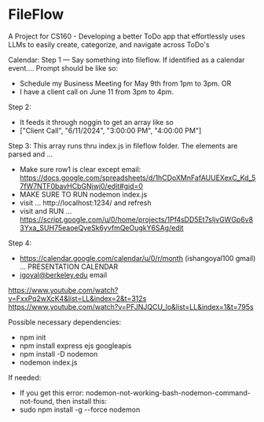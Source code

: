 # FileFlow
A Project for CS160 - Developing a better ToDo app that effortlessly uses LLMs to easily create, categorize, and navigate across ToDo's




Calendar:
Step 1 — Say something into fileflow. If identified as a calendar event....
Prompt should be like so: 
- Schedule my Business Meeting for May 9th from 1pm to 3pm. OR
- I have a client call on June 11 from 3pm to 4pm.

Step 2:
- It feeds it through noggin to get an array like so
- ["Client Call", "6/11/2024", "3:00:00 PM", "4:00:00 PM"]

Step 3:
This array runs thru index.js in fileflow folder. The elements are parsed and ...
- Make sure row1 is clear except email: https://docs.google.com/spreadsheets/d/1hCDoXMnFafAUUEXexC_Kd_57fW7NTF0bavHCbGNjwj0/edit#gid=0
- MAKE SURE TO RUN nodemon index.js
- visit ... http://localhost:1234/  and refresh
- visit and RUN ... https://script.google.com/u/0/home/projects/1Pf4sDD5Et7sIjvGWGp6v83Yxa_SUH75eaoeQyeSk6yvfmQeOugkY6SAg/edit

Step 4:
- https://calendar.google.com/calendar/u/0/r/month (ishangoyal100 gmail) ... PRESENTATION CALENDAR
- igoyal@berkeley.edu email


https://www.youtube.com/watch?v=FxxPq2wXcK4&list=LL&index=2&t=312s
https://www.youtube.com/watch?v=PFJNJQCU_lo&list=LL&index=1&t=795s

Possible necessary dependencies:
- npm init   
- npm install express ejs googleapis    
- npm install -D nodemon
- nodemon index.js     

If needed: 
- If you get this error: nodemon-not-working-bash-nodemon-command-not-found, then install this:
- sudo npm install -g --force nodemon
